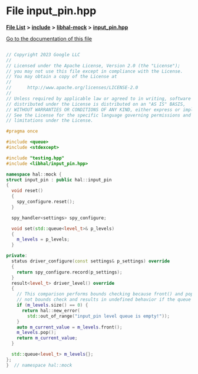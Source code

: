 

# File input\_pin.hpp

[**File List**](files.md) **>** [**include**](dir_cba0faac6e93618a6e2539705915bd70.md) **>** [**libhal-mock**](dir_24679974995b72317f1fb09ac5dd2fb9.md) **>** [**input\_pin.hpp**](libhal-mock_2input__pin_8hpp.md)

[Go to the documentation of this file](libhal-mock_2input__pin_8hpp.md)

```C++

// Copyright 2023 Google LLC
//
// Licensed under the Apache License, Version 2.0 (the "License");
// you may not use this file except in compliance with the License.
// You may obtain a copy of the License at
//
//      http://www.apache.org/licenses/LICENSE-2.0
//
// Unless required by applicable law or agreed to in writing, software
// distributed under the License is distributed on an "AS IS" BASIS,
// WITHOUT WARRANTIES OR CONDITIONS OF ANY KIND, either express or implied.
// See the License for the specific language governing permissions and
// limitations under the License.

#pragma once

#include <queue>
#include <stdexcept>

#include "testing.hpp"
#include <libhal/input_pin.hpp>

namespace hal::mock {
struct input_pin : public hal::input_pin
{
  void reset()
  {
    spy_configure.reset();
  }

  spy_handler<settings> spy_configure;

  void set(std::queue<level_t>& p_levels)
  {
    m_levels = p_levels;
  }

private:
  status driver_configure(const settings& p_settings) override
  {
    return spy_configure.record(p_settings);
  }
  result<level_t> driver_level() override
  {
    // This comparison performs bounds checking because front() and pop() do
    // not bounds check and results in undefined behavior if the queue is empty.
    if (m_levels.size() == 0) {
      return hal::new_error(
        std::out_of_range("input_pin level queue is empty!"));
    }
    auto m_current_value = m_levels.front();
    m_levels.pop();
    return m_current_value;
  }

  std::queue<level_t> m_levels{};
};
}  // namespace hal::mock

```

